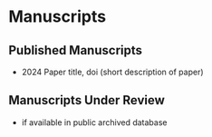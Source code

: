 # Manuscripts

## Published Manuscripts
- 2024 Paper title, doi
(short description of paper)


## Manuscripts Under Review
- if available in public archived database
